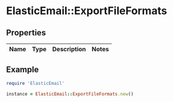 # ElasticEmail::ExportFileFormats

## Properties

| Name | Type | Description | Notes |
| ---- | ---- | ----------- | ----- |

## Example

```ruby
require 'ElasticEmail'

instance = ElasticEmail::ExportFileFormats.new()
```

